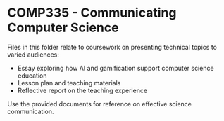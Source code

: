 # COMP335 - Communicating Computer Science

Files in this folder relate to coursework on presenting technical topics to varied audiences:

- Essay exploring how AI and gamification support computer science education
- Lesson plan and teaching materials
- Reflective report on the teaching experience

Use the provided documents for reference on effective science communication.

